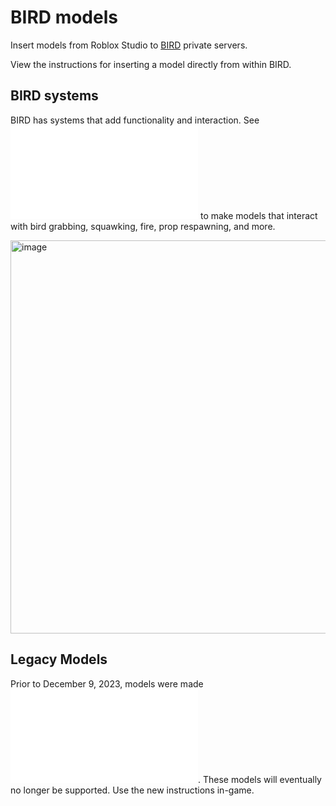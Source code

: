 # BIRD models

Insert models from Roblox Studio to [BIRD](https://www.roblox.com/games/3633505977/BIRD) private servers.

View the instructions for inserting a model directly from within BIRD.

## BIRD systems

BIRD has systems that add functionality and interaction. See ![BIRDsystems](BIRDsystems.md) to make models that interact with bird grabbing, squawking, fire, prop respawning, and more.

<img width="629" alt="image" src="https://github.com/BouyertheDestroyer/BIRDmod/assets/150331530/67bcaf7a-82c2-4bd4-bd6a-26f6160d87c3">

## Legacy Models

Prior to December 9, 2023, models were made ![with the old instructions](LegacyInstructions.md). These models will eventually no longer be supported. Use the new instructions in-game.
